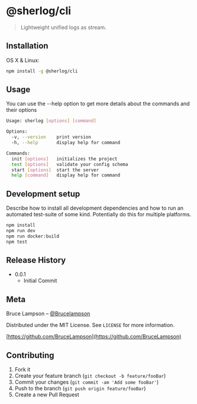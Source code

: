 # @sherlog/cli
> Lightweight unified logs as stream.

## Installation

OS X & Linux:

```sh
npm install -g @sherlog/cli
```


## Usage

You can use the --help option to get more details about the commands and their options

```sh
Usage: sherlog [options] [command]

Options:
  -v, --version    print version
  -h, --help       display help for command

Commands:
  init [options]   initializes the project
  test [options]   validate your config schema
  start [options]  start the server
  help [command]   display help for command
```

## Development setup

Describe how to install all development dependencies and how to run an automated test-suite of some kind. Potentially do this for multiple platforms.

```sh
npm install
npm run dev
npm run docker:build
npm test
```

## Release History

* 0.0.1
    * Initial Commit

## Meta

Bruce Lampson – [@Brucelampson](https://twitter.com/Brucelampson)

Distributed under the MIT License. See `LICENSE` for more information.

[https://github.com/BruceLampson](https://github.com/BruceLampson)

## Contributing

1. Fork it
2. Create your feature branch (`git checkout -b feature/fooBar`)
3. Commit your changes (`git commit -am 'Add some fooBar'`)
4. Push to the branch (`git push origin feature/fooBar`)
5. Create a new Pull Request
